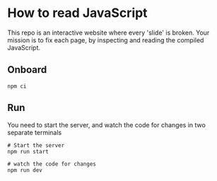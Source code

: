 # How to read JavaScript

This repo is an interactive website where every 'slide' is broken. Your mission is to fix each page, by inspecting and reading the compiled JavaScript.

## Onboard

```shell
npm ci
```

## Run

You need to start the server, and watch the code for changes in two separate terminals

```shell
# Start the server
npm run start
```

```shell
# watch the code for changes
npm run dev
```